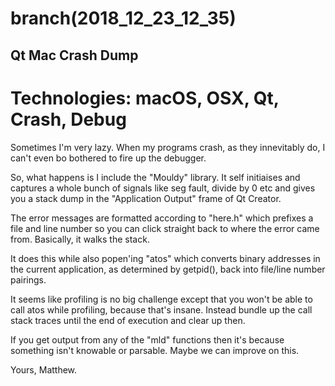 branch(2018_12_23_12_35)
=======
## Qt Mac Crash Dump

# Technologies: macOS, OSX, Qt, Crash, Debug

Sometimes I'm very lazy. When my programs crash, as they innevitably do, I can't even bo bothered to fire up the debugger.

So, what happens is I include the "Mouldy" library. It self initiaises and captures a whole bunch of signals like seg fault, divide by 0 etc and gives you a stack dump in the "Application Output" frame of Qt Creator.

The error messages are formatted according to "here.h" which prefixes a file and line number so you can click straight back to where the error came from. Basically, it walks the stack.

It does this while also popen'ing "atos" which converts binary addresses in the current application, as determined by getpid(), back into file/line number pairings.

It seems like profiling is no big challenge except that you won't be able to call atos while profiling, because that's insane. Instead bundle up the call stack traces until the end of execution and clear up then.

If you get output from any of the "mld" functions then it's because something isn't knowable or parsable. Maybe we can improve on this.

Yours,
  Matthew.

